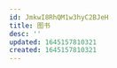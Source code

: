 ```yaml
---
id: JmkwI8RhQM1w3hyC2BJeH
title: 图书
desc: ''
updated: 1645157810321
created: 1645157810321
---
```


